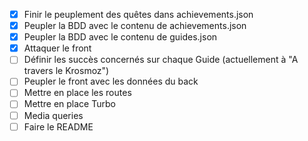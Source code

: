 - [x] Finir le peuplement des quêtes dans achievements.json
- [x] Peupler la BDD avec le contenu de achievements.json
- [x] Peupler la BDD avec le contenu de guides.json
- [x] Attaquer le front
- [ ] Définir les succès concernés sur chaque Guide (actuellement à "A travers le Krosmoz")
- [ ] Peupler le front avec les données du back
- [ ] Mettre en place les routes
- [ ] Mettre en place Turbo
- [ ] Media queries
- [ ] Faire le README
